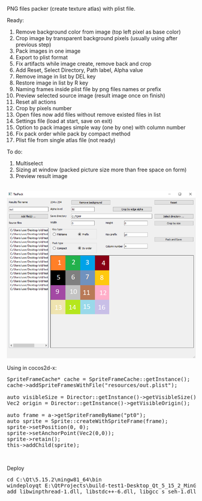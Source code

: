 PNG files packer (create texture atlas) with plist file.

Ready:
1) Remove background color from image (top left pixel as base color)
2) Crop image by transparent background pixels (usually using after previous step)
3) Pack images in one image
4) Export to plist format
5) Fix artifacts while image create, remove back and crop
6) Add Reset, Select Directory, Path label, Alpha value
7) Remove image in list by DEL key
8) Restore image in list by R key
9) Naming frames inside plist file by png files names or prefix
10) Preview selected source image (result image once on finish)
11) Reset all actions
12) Crop by pixels number
13) Open files now add files without remove existed files in list
14) Settings file (load at start, save on exit)
15) Option to pack images simple way (one by one) with column number
16) Fix pack order while pack by compact method
17) Plist file from single atlas file (not ready)

To do:
1) Multiselect
2) Sizing at window (packed picture size more than free space on form)
4) Preview result image

<br/><img src="screen.png" /><br/>

Using in cocos2d-x:
<pre>
SpriteFrameCache* cache = SpriteFrameCache::getInstance();
cache->addSpriteFramesWithFile("resources/out.plist");

auto visibleSize = Director::getInstance()->getVisibleSize();
Vec2 origin = Director::getInstance()->getVisibleOrigin();

auto frame = a->getSpriteFrameByName("pt0");
auto sprite = Sprite::createWithSpriteFrame(frame);
sprite->setPosition(0, 0);
sprite->setAnchorPoint(Vec2(0,0));
sprite->retain();
this->addChild(sprite);
</pre>

<br/>

Deploy

<pre>
cd C:\Qt\5.15.2\mingw81_64\bin 
windeployqt E:\QtProjects\build-test1-Desktop_Qt_5_15_2_MinGW_64_bit-Release\release
add libwinpthread-1.dll, libstdc++-6.dll, libgcc_s_seh-1.dll
</pre>
